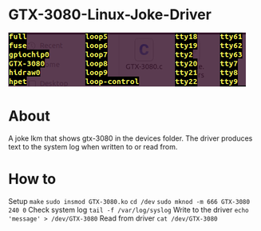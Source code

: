 # GTX-3080-Linux-Joke-Driver

![image](https://github.com/danlove99/GTX-3080-Linux-Joke-Driver/blob/master/gtx3080.png)

# About 

A joke lkm that shows gtx-3080 in the devices folder. The driver produces text to the system log when written to or read from. 

# How to
Setup
`make`
`sudo insmod GTX-3080.ko`
`cd /dev`
`sudo mknod -m 666 GTX-3080 240 0`
Check system log
`tail -f /var/log/syslog`
Write to the driver
`echo 'message' > /dev/GTX-3080`
Read from driver
`cat /dev/GTX-3080`
